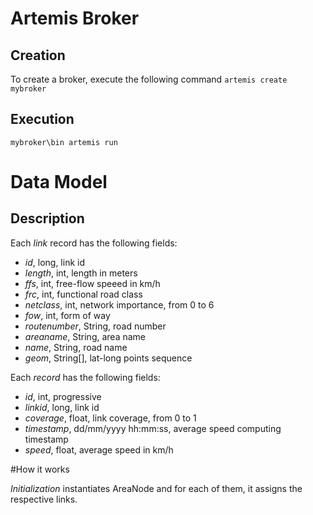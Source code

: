 # Artemis Broker

## Creation
To create a broker, execute the following command
`artemis create mybroker`

## Execution
`mybroker\bin artemis run`

# Data Model

## Description

Each _link_ record has the following fields:
- *id*, long, link id
- *length*, int, length in meters
- *ffs*, int, free-flow speeed in km/h
- *frc*, int, functional road class
- *netclass*, int, network importance, from 0 to 6
- *fow*, int, form of way
- *routenumber*, String, road number
- *areaname*, String, area name
- *name*, String, road name
- *geom*, String[], lat-long points sequence

Each _record_ has the following fields:
- *id*, int, progressive
- *linkid*, long, link id
- *coverage*, float, link coverage, from 0 to 1
- *timestamp*, dd/mm/yyyy hh:mm:ss, average speed computing timestamp 
- *speed*, float, average speed in km/h

#How it works

*Initialization* instantiates AreaNode and for each of them, it assigns the respective links.
